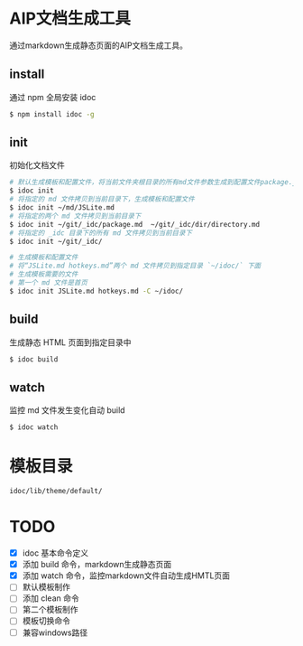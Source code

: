 
# AIP文档生成工具

通过markdown生成静态页面的AIP文档生成工具。

## install

通过 npm 全局安装 idoc

```sh
$ npm install idoc -g
```


## init

初始化文档文件

```sh
# 默认生成模板和配置文件，将当前文件夹根目录的所有md文件参数生成到配置文件package.json中
$ idoc init
# 将指定的 md 文件拷贝到当前目录下，生成模板和配置文件
$ idoc init ~/md/JSLite.md
# 将指定的两个 md 文件拷贝到当前目录下
$ idoc init ~/git/_idc/package.md  ~/git/_idc/dir/directory.md
# 将指定的 _idc 目录下的所有 md 文件拷贝到当前目录下
$ idoc init ~/git/_idc/

# 生成模板和配置文件
# 将“JSLite.md hotkeys.md”两个 md 文件拷贝到指定目录 `~/idoc/` 下面
# 生成模板需要的文件
# 第一个 md 文件是首页
$ idoc init JSLite.md hotkeys.md -C ~/idoc/
```

## build

生成静态 HTML 页面到指定目录中

```sh
$ idoc build
```

## watch

监控 md 文件发生变化自动 build

```sh
$ idoc watch
```

# 模板目录

`idoc/lib/theme/default/`  

# TODO

- [x] idoc 基本命令定义
- [x] 添加 build 命令，markdown生成静态页面
- [x] 添加 watch 命令，监控markdown文件自动生成HMTL页面
- [ ] 默认模板制作
- [ ] 添加 clean 命令
- [ ] 第二个模板制作
- [ ] 模板切换命令
- [ ] 兼容windows路径